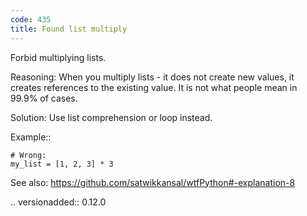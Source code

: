 ```yaml
---
code: 435
title: Found list multiply
---
```



Forbid multiplying lists.

Reasoning:
    When you multiply lists - it does not create new values,
    it creates references to the existing value.
    It is not what people mean in 99.9% of cases.

Solution:
    Use list comprehension or loop instead.

Example::

    # Wrong:
    my_list = [1, 2, 3] * 3

See also:
    https://github.com/satwikkansal/wtfPython#-explanation-8

.. versionadded:: 0.12.0